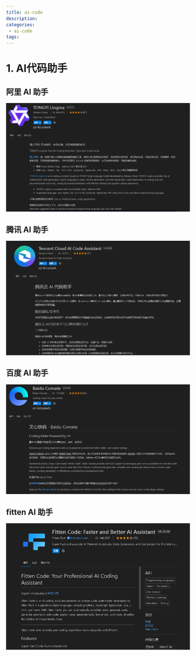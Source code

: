 ```yaml
---
title: ai-code
description:
categories:
 - ai-code
tags:
---
```


# 1. AI代码助手

## 阿里 AI 助手
![Mobile Preview](/assets/images/ai/ali-ai.png)

## 腾讯 AI 助手
![Mobile Preview](/assets/images/ai/tencent-ai.png)

## 百度 AI 助手
![Mobile Preview](/assets/images/ai/baidu-ai.png)

## fitten AI 助手
![Mobile Preview](/assets/images/ai/fitten-ai.png)